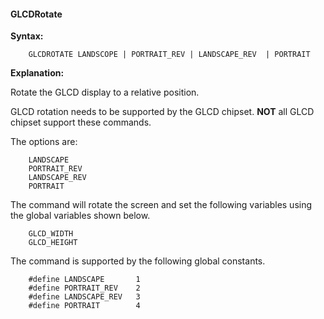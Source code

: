<div class="section">

<div class="titlepage">

<div>

<div>

#### <span id="_glcdrotate"></span>GLCDRotate

</div>

</div>

</div>

<span class="strong">**Syntax:**</span>

``` screen
    GLCDROTATE LANDSCOPE | PORTRAIT_REV | LANDSCAPE_REV  | PORTRAIT
```

<span class="strong">**Explanation:**</span>

Rotate the GLCD display to a relative position.

GLCD rotation needs to be supported by the GLCD chipset. <span
class="strong">**NOT**</span> all GLCD chipset support these commands.

The options are:

``` screen
    LANDSCAPE
    PORTRAIT_REV
    LANDSCAPE_REV
    PORTRAIT
```

The command will rotate the screen and set the following variables using
the global variables shown below.

``` screen
    GLCD_WIDTH
    GLCD_HEIGHT
```

The command is supported by the following global constants.

``` screen
    #define LANDSCAPE       1
    #define PORTRAIT_REV    2
    #define LANDSCAPE_REV   3
    #define PORTRAIT        4
```

</div>
